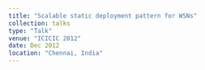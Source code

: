 ```yaml
---
title: "Scalable static deployment pattern for WSNs"
collection: talks
type: "Talk"
venue: "ICICIC 2012"
date: Dec 2012
location: "Chennai, India"
---
```



